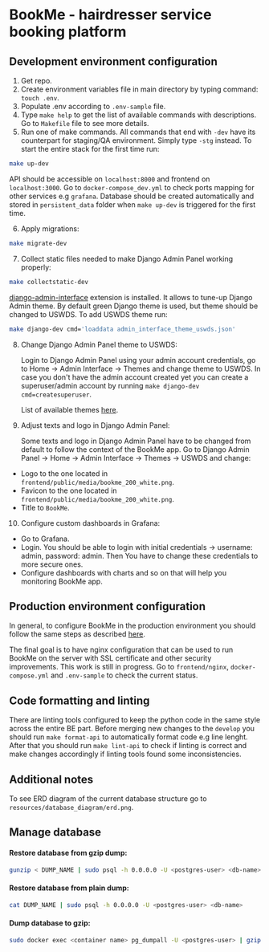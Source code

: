 # **BookMe - hairdresser service booking platform**

## Development environment configuration

1. Get repo.
2. Create environment variables file in main directory by typing command: `touch .env`.
3. Populate .env according to `.env-sample` file.
4. Type `make help` to get the list of available commands with descriptions. Go to `Makefile` file to see more details.
5. Run one of make commands. All commands that end with `-dev` have its counterpart for staging/QA environment. Simply type `-stg` instead. To start the entire stack for the first time run:

``` bash
make up-dev
```

API should be accessible on `localhost:8000` and frontend on `localhost:3000`. Go to `docker-compose_dev.yml` to check ports mapping for other services e.g `grafana`.
Database should be created automatically and stored in `persistent_data` folder when `make up-dev` is triggered for the first time.

6. Apply migrations:

```bash
make migrate-dev
```

7. Collect static files needed to make Django Admin Panel working properly:

```bash
make collectstatic-dev
```

[django-admin-interface](https://github.com/fabiocaccamo/django-admin-interface) extension is installed. It allows to tune-up Django Admin theme. By default green Django theme is used, but theme should be changed to USWDS. To add USWDS theme run:

```bash
make django-dev cmd='loaddata admin_interface_theme_uswds.json'
```

8. Change Django Admin Panel theme to USWDS:

    Login to Django Admin Panel using your admin account credentials, go to Home -> Admin Interface -> Themes and change theme to USWDS. In case you don't have the admin account created yet you can create a superuser/admin account by running `make django-dev cmd=createsuperuser`.

    List of available themes [here](https://github.com/fabiocaccamo/django-admin-interface#optional-themes).

9. Adjust texts and logo in Django Admin Panel:

    Some texts and logo in Django Admin Panel have to be changed from default to follow the context of the BookMe app. Go to Django Admin Panel -> Home -> Admin Interface -> Themes -> USWDS and change:
- Logo to the one located in `frontend/public/media/bookme_200_white.png`.
- Favicon to the one located in `frontend/public/media/bookme_200_white.png`.
- Title to `BookMe`.

10. Configure custom dashboards in Grafana:
- Go to Grafana.
- Login. You should be able to login with initial credentials -> username: admin, password: admin. Then You have to change these credentials to more secure ones.
- Configure dashboards with charts and so on that will help you monitoring BookMe app.

## Production environment configuration

In general, to configure BookMe in the production environment you should follow the same steps as described [here](#development-environment-configurationdevelopment-environment-configuration).

The final goal is to have nginx configuration that can be used to run BookMe on the server with SSL certificate and other security improvements. This work is still in progress. Go to `frontend/nginx`, `docker-compose.yml` and `.env-sample` to check the current status.

## Code formatting and linting

There are linting tools configured to keep the python code in the same style across the entire BE part. Before merging new changes to the `develop` you should run `make format-api` to automatically format code e.g line lenght. After that you should run `make lint-api` to check if linting is correct and make changes accordingly if linting tools found some inconsistencies.

## Additional notes

To see ERD diagram of the current database structure go to `resources/database_diagram/erd.png`.

## Manage database

#### Restore database from gzip dump:

```bash
gunzip < DUMP_NAME | sudo psql -h 0.0.0.0 -U <postgres-user> <db-name>
```

#### Restore database from plain dump:

```bash
cat DUMP_NAME | sudo psql -h 0.0.0.0 -U <postgres-user> <db-name>
```

#### Dump database to gzip:
```bash
sudo docker exec <container name> pg_dumpall -U <postgres-user> | gzip > <file name>.sql.gzip
```
